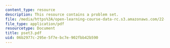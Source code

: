```yaml
---
content_type: resource
description: This resource contains a problem set.
file: /media/https%3A/open-learning-course-data-rc.s3.amazonaws.com/22-611j-introduction-to-plasma-physics-i-fall-2006/06b2977c295e5f7ebc7e902fbb42b590_pset3.pdf
file_type: application/pdf
resourcetype: Document
title: pset3.pdf
uid: 06b2977c-295e-5f7e-bc7e-902fbb42b590
---
```


